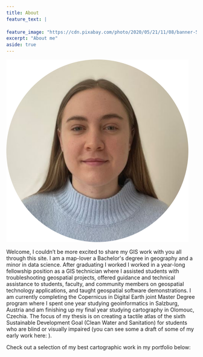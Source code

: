 ```yaml
---
title: About
feature_text: |
 
feature_image: "https://cdn.pixabay.com/photo/2020/05/21/11/08/banner-5200269_1280.jpg"
excerpt: "About me"
aside: true
---
```

![Profile](assets/me_updated.png)

Welcome, 
I couldn’t be more excited to share my GIS work with you all through this site. I am a map-lover a Bachelor's degree in geography and a minor in data science. After graduating I worked I worked in a year-long fellowship position as a GIS technician where I assisted students with troubleshooting geospatial projects, offered guidance and technical assistance to students, faculty, and community members on geospatial technology applications, and taught geospatial software demonstrations. I am currently completing the Copernicus in Digital Earth joint Master Degree program where I spent one year studying geoinformatics in Salzburg, Austria and am finishing up my final year studying cartography in Olomouc, Czechia. The focus of my thesis is on creating a tactile atlas of the sixth Sustainable Development Goal (Clean Water and Sanitation) for students who are blind or visually impaired (you can see some a draft of some of my early work here: ). 

Check out a selection of my best cartographic work in my portfolio below: 



